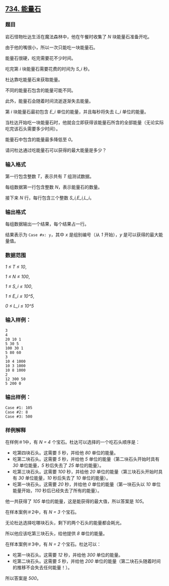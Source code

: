 ## [734. 能量石](https://www.acwing.com/problem/content/736/)

### 题目

岩石怪物杜达生活在魔法森林中，他在午餐时收集了 *N* 块能量石准备开吃。

由于他的嘴很小，所以一次只能吃一块能量石。

能量石很硬，吃完需要花不少时间。

吃完第 *i* 块能量石需要花费的时间为 *S_i* 秒。

杜达靠吃能量石来获取能量。

不同的能量石包含的能量可能不同。

此外，能量石会随着时间流逝逐渐失去能量。

第 *i* 块能量石最初包含 *E_i* 单位的能量，并且每秒将失去 *L_i* 单位的能量。

当杜达开始吃一块能量石时，他就会立即获得该能量石所含的全部能量（无论实际吃完该石头需要多少时间）。

能量石中包含的能量最多降低至 *0*。

请问杜达通过吃能量石可以获得的最大能量是多少？

### 输入格式

第一行包含整数 *T*，表示共有 *T* 组测试数据。

每组数据第一行包含整数 *N*，表示能量石的数量。

接下来 *N* 行，每行包含三个整数 *S_i,E_i,L_i*。

### 输出格式

每组数据输出一个结果，每个结果占一行。

结果表示为 `Case #x: y`，其中 *x* 是组别编号（从 *1* 开始），*y* 是可以获得的最大能量值。

### 数据范围

*1 ≤ T ≤ 10*,

*1 ≤ N ≤ 100*,

*1 ≤ S_i ≤ 100*,

*1 ≤ E_i ≤ 10^5*,

*0 ≤ L_i ≤ 10^5*

### 输入样例：

```
3
4
20 10 1
5 30 5
100 30 1
5 80 60
3
10 4 1000
10 3 1000
10 8 1000
2
12 300 50
5 200 0
```

### 输出样例：

```
Case #1: 105
Case #2: 8
Case #3: 500
```

### 样例解释

在样例＃1中，有 *N = 4* 个宝石。杜达可以选择的一个吃石头顺序是：

- 吃第四块石头。这需要 *5* 秒，并给他 *80* 单位的能量。
- 吃第二块石头。这需要 *5* 秒，并给他 *5* 单位的能量（第二块石头开始时具有 *30* 单位能量，*5* 秒后失去了 *25* 单位的能量）。
- 吃第三块石头。这需要 *100* 秒，并给他 *20* 单位的能量（第三块石头开始时具有 *30* 单位能量，*10* 秒后失去了 *10* 单位的能量）。
- 吃第一块石头。这需要 *20* 秒，并给他 *0* 单位的能量（第一块石头以 *10* 单位能量开始，*110* 秒后已经失去了所有的能量）。

他一共获得了 *105* 单位的能量，这是能获得的最大值，所以答案是 *105*。

在样本案例＃2中，有 *N = 3* 个宝石。

无论杜达选择吃哪块石头，剩下的两个石头的能量都会耗光。

所以他应该吃第三块石头，给他提供 *8* 单位的能量。

在样本案例＃3中，有 *N = 2* 个宝石。杜达可以：

- 吃第一块石头。这需要 *12* 秒，并给他 *300* 单位的能量。
- 吃第二块石头。这需要 *5* 秒，并给他 *200* 单位的能量（第二块石头随着时间的推移不会失去任何能量！）。

所以答案是 *500*。
